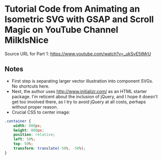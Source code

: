 # Tutorial Code from Animating an Isometric SVG with GSAP and Scroll Magic on YouTube Channel MilkIsNice

Source URL for Part 1: https://www.youtube.com/watch?v=_ukSvE5tMrU

## Notes
* First step is separating larger vector illustration into component SVGs. No shortcuts here. 
* Next, the author uses http://www.initializr.com/ as an HTML starter package. I'm reticent about the inclusion of jQuery, and I hope it doesn't get too involved there, as I try to avoid jQuery at all costs, perhaps without proper reason. 
* Crucial CSS to center image: 
```css
.container {
    width: 800px;
    height: 800px;
    position: relative;
    left: 50%;
    top: 50%;
    transform: translate(-50%, -50%);
}
```

